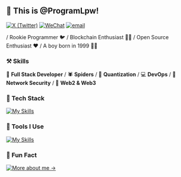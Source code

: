 ## 👋 This is @ProgramLpw!

[![X (Twitter)](https://img.shields.io/badge/-__PowerLee__-black?labelColor=black&logo=x&logoColor=white&style=flat-square)](https://x.com/_PowerLee_)
[![WeChat](https://img.shields.io/badge/-__PowerLee__-black?labelColor=black&logo=wechat&logoColor=white&style=flat-square)](./)
[![email](https://img.shields.io/badge/-sunk1ng@foxmail.com-black?labelColor=black&logo=gmail&logoColor=white&style=flat-square)](mailto:sunk1ng@foxmail.com)

/ Rookie Programmer 🐦 / Blockchain Enthusiast 👨‍💻 / Open Source Enthusiast ❤ / A boy born in 1999 🙋‍♂️ 

### ⚒ Skills
🥪 **Full Stack Developer** / 🕷 **Spiders** / 🍁 **Quantization** / 💻 **DevOps** / 🍊 **Network Security** / 🍌 **Web2 & Web3**


### 🌳 Tech Stack
[![My Skills](https://skillicons.dev/icons?i=c,python,bash,powershell,solidity,nodejs,html,css,js,ts,vue,fastapi)](https://skillicons.dev)


### 🔨 Tools I Use
[![My Skills](https://skillicons.dev/icons?i=sqlite,mysql,mongodb,postgresql,redis,anaconda,docker,kubernetes,nginx,npm,pnpm,yarn,vite,vitest,webpack,git,github,gitlab,githubactions,jenkins,windows,linux,ubuntu,arch,redhat,kali,vscode,vim)](https://skillicons.dev)

<!-- ### 🔥 Achievement -->
<!-- ### 🍏 Contribution -->

### 🌈 Fun Fact
[![More about me →](https://quotes-github-readme.vercel.app/api?type=horizontal&theme=radical&border=true&quote=&author=)](https://programlpw.github.io)